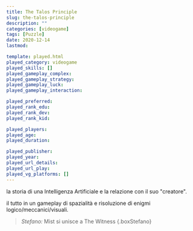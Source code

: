 ```yaml
---
title: The Talos Principle
slug: the-talos-principle
description: ""
categories: [videogame]
tags: [Puzzle]
date: 2020-12-14
lastmod: 

template: played.html
played_category: videogame
played_skills: []
played_gameplay_complex: 
played_gameplay_strategy: 
played_gameplay_luck: 
played_gameplay_interaction: 

played_preferred: 
played_rank_edu: 
played_rank_dev: 
played_rank_kid: 

played_players: 
played_age: 
played_duration: 

played_publisher: 
played_year: 
played_url_details: 
played_url_play: 
played_vg_platforms: []
---
```


la storia di una Intelligenza Artificiale e la relazione con il suo "creatore".

il tutto in un gameplay di spazialità e risoluzione di enigmi logico/meccanici/visuali.

> *Stefano:* Mist si unisce a The Witness
{.boxStefano}
